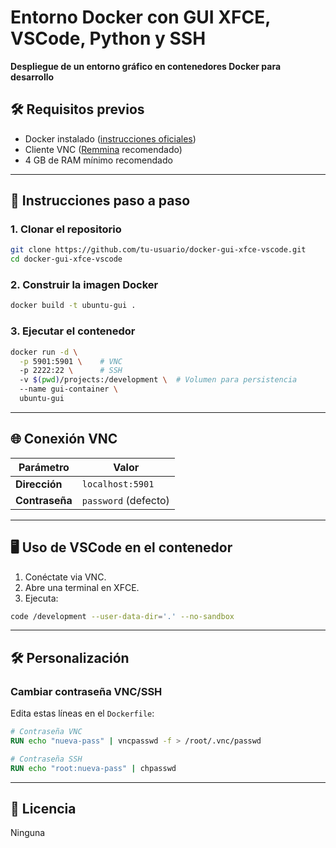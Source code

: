 # Entorno Docker con GUI XFCE, VSCode, Python y SSH  
**Despliegue de un entorno gráfico en contenedores Docker para desarrollo**

## 🛠️ Requisitos previos
- Docker instalado ([instrucciones oficiales](https://docs.docker.com/get-docker/))
- Cliente VNC ([Remmina](https://remmina.org/) recomendado)
- 4 GB de RAM mínimo recomendado

---

## 🚀 Instrucciones paso a paso

### 1. Clonar el repositorio
```bash
git clone https://github.com/tu-usuario/docker-gui-xfce-vscode.git
cd docker-gui-xfce-vscode
```

### 2. Construir la imagen Docker
```bash
docker build -t ubuntu-gui .
```

### 3. Ejecutar el contenedor
```bash
docker run -d \
  -p 5901:5901 \    # VNC
  -p 2222:22 \      # SSH
  -v $(pwd)/projects:/development \  # Volumen para persistencia
  --name gui-container \
  ubuntu-gui
```

---

## 🌐 Conexión VNC
| Parámetro       | Valor                 |
|-----------------|-----------------------|
| **Dirección**   | `localhost:5901`      |
| **Contraseña**  | `password` (defecto)  |

---

## 🖥️ Uso de VSCode en el contenedor
1. Conéctate via VNC.
2. Abre una terminal en XFCE.
3. Ejecuta:
```bash
code /development --user-data-dir='.' --no-sandbox
```

---

## 🛠️ Personalización
### Cambiar contraseña VNC/SSH
Edita estas líneas en el `Dockerfile`:
```dockerfile
# Contraseña VNC
RUN echo "nueva-pass" | vncpasswd -f > /root/.vnc/passwd

# Contraseña SSH
RUN echo "root:nueva-pass" | chpasswd
```

---

## 📜 Licencia
Ninguna
